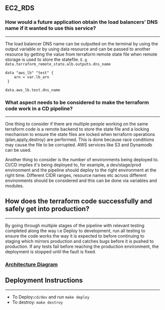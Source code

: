 ## EC2_RDS

### How would a future application obtain the load balancers’ DNS name if it wanted to use this service?
---
The load balancer DNS name can be outputted on the terminal by using the output variable or by using data resource and can be passed to another resource by getting the value from terraform remote state file when remote storage is used to store the statefile.
`E.g data.terraform_remote_state.alb.outputs.dns_name`

```
data "aws_lb" "test" { 
    arn = var.lb_arn
 } 

data.aws_lb.test.dns_name
```

### What aspect needs to be considered to make the terraform code work in a CD pipeline?
---
One thing to consider if there are multiple people working on the same terraform code is a remote backend to store the state file and a locking mechanism to ensure the state files are locked when terraform operations (plan,apply,destroy) are performed. This is done because race conditions may cause the file to be corrupted. AWS services like S3 and Dynamodb can be used.

Another thing to consider is the number of environments being deployed to. CI/CD implies it's being deployed to, for example, a dev/stage/prod environment and the pipeline should deploy to the right environment at the right time. Different CIDR ranges, resource names etc across different environments should be considered and this can be done via variables and modules.

## How does the terraform code successfully and safely get into production?
---
By going through multiple stages of the pipeline with relevant testing completed along the way i.e Deploy to development, run all testing to ensure the code works the way it is expected to before continuing to staging which mirrors production and catches bugs before it is pushed to production. If any tests fail before reaching the production environment, the deployment is stopped until the fault is fixed.

### [Architecture Diagram](/cint.drawio.png)

## Deployment Instructions
---
- To Deploy:`cd/dev` and run `make deploy`
- To destroy: `make destroy`